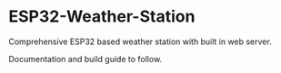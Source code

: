# ESP32-Weather-Station
Comprehensive ESP32 based weather station with built in web server.

Documentation and build guide to follow.
